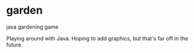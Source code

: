 garden
======

java gardening game

Playing around with Java. Hoping to add graphics, but that's far off in the future.
